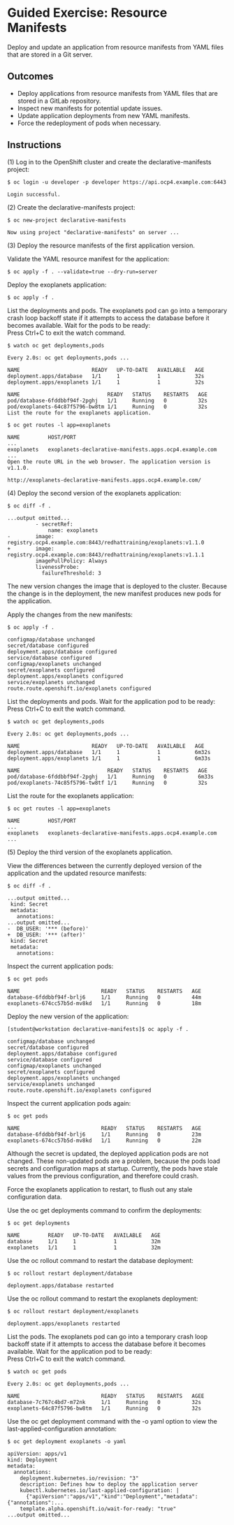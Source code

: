 # Guided Exercise: Resource Manifests

Deploy and update an application from resource manifests from YAML files that are stored in a Git server.

## Outcomes

* Deploy applications from resource manifests from YAML files that are stored in a GitLab repository.
* Inspect new manifests for potential update issues.
* Update application deployments from new YAML manifests.
* Force the redeployment of pods when necessary.

## Instructions

(1) Log in to the OpenShift cluster and create the declarative-manifests project:

```
$ oc login -u developer -p developer https://api.ocp4.example.com:6443

Login successful.
```

(2) Create the declarative-manifests project:

```
$ oc new-project declarative-manifests

Now using project "declarative-manifests" on server ...
```

(3) Deploy the resource manifests of the first application version.

Validate the YAML resource manifest for the application:

```
$ oc apply -f . --validate=true --dry-run=server
```

Deploy the exoplanets application:

```
$ oc apply -f .
```

List the deployments and pods. The exoplanets pod can go into a temporary crash loop backoff state if it attempts to access 
the database before it becomes available. Wait for the pods to be ready:   
Press Ctrl+C to exit the watch command.

```
$ watch oc get deployments,pods

Every 2.0s: oc get deployments,pods ...

NAME                       READY   UP-TO-DATE   AVAILABLE   AGE
deployment.apps/database   1/1     1            1           32s
deployment.apps/exoplanets 1/1     1            1           32s

NAME                            READY   STATUS    RESTARTS   AGE
pod/database-6fddbbf94f-2pghj   1/1     Running   0          32s
pod/exoplanets-64c87f5796-bw8tm 1/1     Running   0          32s
List the route for the exoplanets application.
```

```
$ oc get routes -l app=exoplanets

NAME         HOST/PORT                                                ...
exoplanets   exoplanets-declarative-manifests.apps.ocp4.example.com   ...
Open the route URL in the web browser. The application version is v1.1.0.

http://exoplanets-declarative-manifests.apps.ocp4.example.com/
```

(4) Deploy the second version of the exoplanets application:

```
$ oc diff -f .

...output omitted...
         - secretRef:
             name: exoplanets
-        image: registry.ocp4.example.com:8443/redhattraining/exoplanets:v1.1.0
+        image: registry.ocp4.example.com:8443/redhattraining/exoplanets:v1.1.1
         imagePullPolicy: Always
         livenessProbe:
           failureThreshold: 3
```

The new version changes the image that is deployed to the cluster. Because the change is in the deployment, the new manifest 
produces new pods for the application.

Apply the changes from the new manifests:

```
$ oc apply -f .

configmap/database unchanged
secret/database configured
deployment.apps/database configured
service/database configured
configmap/exoplanets unchanged
secret/exoplanets configured
deployment.apps/exoplanets configured
service/exoplanets unchanged
route.route.openshift.io/exoplanets configured
```

List the deployments and pods. Wait for the application pod to be ready:   
Press Ctrl+C to exit the watch command.

```
$ watch oc get deployments,pods

Every 2.0s: oc get deployments,pods ...

NAME                       READY   UP-TO-DATE   AVAILABLE   AGE
deployment.apps/database   1/1     1            1           6m32s
deployment.apps/exoplanets 1/1     1            1           6m33s

NAME                            READY   STATUS    RESTARTS   AGE
pod/database-6fddbbf94f-2pghj   1/1     Running   0          6m33s
pod/exoplanets-74c85f5796-tw8tf 1/1     Running   0          32s
```

List the route for the exoplanets application:

```
$ oc get routes -l app=exoplanets

NAME         HOST/PORT                                                ...
exoplanets   exoplanets-declarative-manifests.apps.ocp4.example.com   ...
```

(5) Deploy the third version of the exoplanets application.

View the differences between the currently deployed version of the application and the updated resource manifests:

```
$ oc diff -f .

...output omitted...
 kind: Secret
 metadata:
   annotations:
...output omitted...
-  DB_USER: '*** (before)'
+  DB_USER: '*** (after)'
 kind: Secret
 metadata:
   annotations:
```

Inspect the current application pods:

```
$ oc get pods

NAME                          READY   STATUS    RESTARTS   AGE
database-6fddbbf94f-brlj6     1/1     Running   0          44m
exoplanets-674cc57b5d-mv8kd   1/1     Running   0          18m
```

Deploy the new version of the application:

```
[student@workstation declarative-manifests]$ oc apply -f .

configmap/database unchanged
secret/database configured
deployment.apps/database configured
service/database configured
configmap/exoplanets unchanged
secret/exoplanets configured
deployment.apps/exoplanets unchanged
service/exoplanets unchanged
route.route.openshift.io/exoplanets configured
```

Inspect the current application pods again:

```
$ oc get pods

NAME                          READY   STATUS    RESTARTS   AGE
database-6fddbbf94f-brlj6     1/1     Running   0          23m
exoplanets-674cc57b5d-mv8kd   1/1     Running   0          22m
```

Although the secret is updated, the deployed application pods are not changed. These non-updated pods are a problem, because 
the pods load secrets and configuration maps at startup. Currently, the pods have stale values from the previous configuration, 
and therefore could crash.

Force the exoplanets application to restart, to flush out any stale configuration data.

Use the oc get deployments command to confirm the deployments:

```
$ oc get deployments

NAME         READY   UP-TO-DATE   AVAILABLE   AGE
database     1/1     1            1           32m
exoplanets   1/1     1            1           32m
```

Use the oc rollout command to restart the database deployment:

```
$ oc rollout restart deployment/database

deployment.apps/database restarted
```

Use the oc rollout command to restart the exoplanets deployment:

```
$ oc rollout restart deployment/exoplanets

deployment.apps/exoplanets restarted
```

List the pods. The exoplanets pod can go into a temporary crash loop backoff state if it attempts to access the database 
before it becomes available. Wait for the application pod to be ready:  
Press Ctrl+C to exit the watch command.

```
$ watch oc get pods

Every 2.0s: oc get deployments,pods ...

NAME                          READY   STATUS    RESTARTS   AGEE
database-7c767c4bd7-m72nk     1/1     Running   0          32s
exoplanets-64c87f5796-bw8tm   1/1     Running   0          32s
```

Use the oc get deployment command with the -o yaml option to view the last-applied-configuration annotation:

```
$ oc get deployment exoplanets -o yaml

apiVersion: apps/v1
kind: Deployment
metadata:
  annotations:
    deployment.kubernetes.io/revision: "3"
    description: Defines how to deploy the application server
    kubectl.kubernetes.io/last-applied-configuration: |
      {"apiVersion":"apps/v1","kind":"Deployment","metadata":{"annotations":...
    template.alpha.openshift.io/wait-for-ready: "true"
...output omitted...
```
